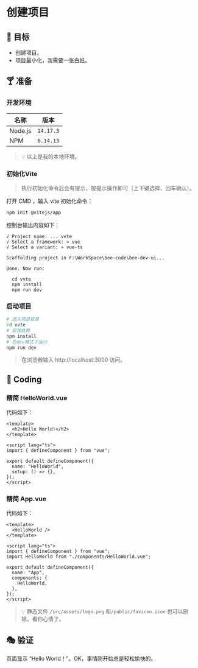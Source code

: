 # 创建项目

## 🎯 目标

- 创建项目。
- 项目最小化，我需要一张白纸。

## 🍸 准备

### 开发环境

| 名称    | 版本      |
| ------- | --------- |
| Node.js | `14.17.3` |
| NPM     | `6.14.13` |

> 💡 以上是我的本地环境。

### 初始化Vite

> 执行初始化命令后会有提示，按提示操作即可（上下键选择、回车确认）。

打开 CMD ，输入 vite 初始化命令：

```bash
npm init @vitejs/app
```

控制台输出内容如下：

```text
√ Project name: ... vvte
√ Select a framework: » vue
√ Select a variant: » vue-ts

Scaffolding project in F:\WorkSpace\bee-code\bee-dev-ui...

Done. Now run:

  cd vvte
  npm install
  npm run dev
```

### 启动项目

```bash
# 进入项目目录
cd vvte
# 安装依赖
npm install
# 在dev模式下运行
npm run dev
```

> 在浏览器输入 http://localhost:3000 访问。

## 🌈 Coding

### 精简 HelloWorld.vue

代码如下：

```vue
<template>
  <h2>Hello World!</h2>
</template>

<script lang="ts">
import { defineComponent } from "vue";

export default defineComponent({
  name: "HelloWorld",
  setup: () => {},
});
</script>
```

### 精简 App.vue

代码如下：

```vue
<template>
  <HelloWorld />
</template>

<script lang="ts">
import { defineComponent } from "vue";
import HelloWorld from "./components/HelloWorld.vue";

export default defineComponent({
  name: "App",
  components: {
    HelloWorld,
  },
});
</script>

```

> 💡 静态文件 `/src/assets/logo.png` 和`/public/favicon.icon` 也可以删除。看你心情了。

## 🎭 验证

页面显示 “Hello World！”。OK，事情刚开始总是轻松愉快的。
